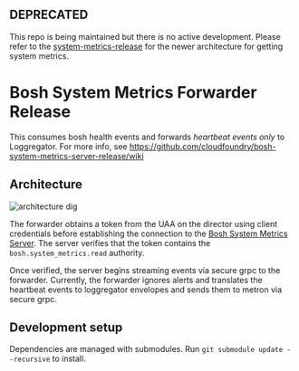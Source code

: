 ## DEPRECATED
This repo is being maintained but there is no active development.
Please refer to the [system-metrics-release](https://github.com/cloudfoundry/system-metrics-release) 
for the newer architecture for getting system metrics.

# Bosh System Metrics Forwarder Release

This consumes bosh health events and forwards _heartbeat events only_ to Loggregator. For more info, see https://github.com/cloudfoundry/bosh-system-metrics-server-release/wiki

## Architecture

![architecture dig][diagram]

The forwarder obtains a token from the UAA on the director using client credentials before establishing the connection to the [Bosh System Metrics Server][server]. The server verifies that the token contains the `bosh.system_metrics.read` authority.

Once verified, the server begins streaming events via secure grpc to the forwarder. Currently, the forwarder ignores alerts and translates the heartbeat events to loggregator envelopes and sends them to metron via secure grpc.

[server]: https://github.com/cloudfoundry/bosh-system-metrics-server-release
[diagram]: https://docs.google.com/a/pivotal.io/drawings/d/1l1iAQaBc6SHIpWb3x-lI9p4JVIZN_3ErepbAohqnaPw/pub?w=1192&h=719

## Development setup

Dependencies are managed with submodules. Run `git submodule update --recursive` to install.
